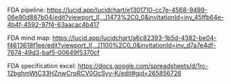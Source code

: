 FDA pipeline: https://lucid.app/lucidchart/e1301710-cc7e-4568-9499-06e90d887b04/edit?viewport_l[…]1473%2C0_0&invitationId=inv_45ffb64e-4b4f-4592-97f4-63aacac4b417

FDA mind map: https://lucid.app/lucidchart/a6c82393-1b5d-4382-be04-f4613618f1ee/edit?viewport_l[…]1100%2C0_0&invitationId=inv_d7a7e4df-7674-49d3-baf5-00649f5370cf

FDA specification excel: https://docs.google.com/spreadsheets/d/1rc-12bghmWtC33HZnwCrpRCV0OcSyv-K/edit#gid=265856726

